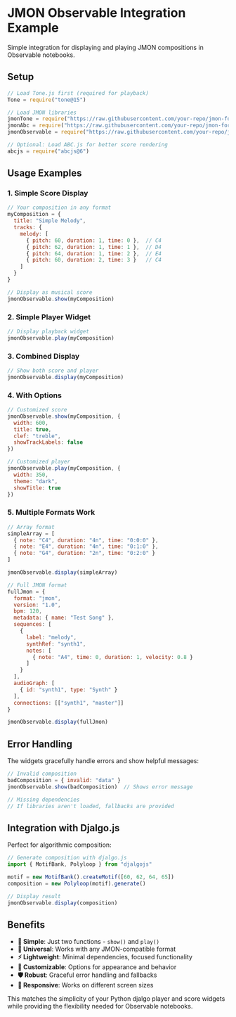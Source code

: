 # JMON Observable Integration Example

Simple integration for displaying and playing JMON compositions in Observable notebooks.

## Setup

```javascript
// Load Tone.js first (required for playback)
Tone = require("tone@15")

// Load JMON libraries
jmonTone = require("https://raw.githubusercontent.com/your-repo/jmon-format/main/jmon-tone.js")
jmonAbc = require("https://raw.githubusercontent.com/your-repo/jmon-format/main/jmon-abc.js") 
jmonObservable = require("https://raw.githubusercontent.com/your-repo/jmon-format/main/jmon-observable.js")

// Optional: Load ABC.js for better score rendering
abcjs = require("abcjs@6")
```

## Usage Examples

### 1. Simple Score Display

```javascript
// Your composition in any format
myComposition = {
  title: "Simple Melody",
  tracks: {
    melody: [
      { pitch: 60, duration: 1, time: 0 },  // C4
      { pitch: 62, duration: 1, time: 1 },  // D4
      { pitch: 64, duration: 1, time: 2 },  // E4
      { pitch: 60, duration: 2, time: 3 }   // C4
    ]
  }
}

// Display as musical score
jmonObservable.show(myComposition)
```

### 2. Simple Player Widget

```javascript
// Display playback widget
jmonObservable.play(myComposition)
```

### 3. Combined Display

```javascript
// Show both score and player
jmonObservable.display(myComposition)
```

### 4. With Options

```javascript
// Customized score
jmonObservable.show(myComposition, {
  width: 600,
  title: true,
  clef: "treble",
  showTrackLabels: false
})

// Customized player
jmonObservable.play(myComposition, {
  width: 350,
  theme: "dark",
  showTitle: true
})
```

### 5. Multiple Formats Work

```javascript
// Array format
simpleArray = [
  { note: "C4", duration: "4n", time: "0:0:0" },
  { note: "E4", duration: "4n", time: "0:1:0" },
  { note: "G4", duration: "2n", time: "0:2:0" }
]

jmonObservable.display(simpleArray)

// Full JMON format
fullJmon = {
  format: "jmon",
  version: "1.0",
  bpm: 120,
  metadata: { name: "Test Song" },
  sequences: [
    {
      label: "melody",
      synthRef: "synth1",
      notes: [
        { note: "A4", time: 0, duration: 1, velocity: 0.8 }
      ]
    }
  ],
  audioGraph: [
    { id: "synth1", type: "Synth" }
  ],
  connections: [["synth1", "master"]]
}

jmonObservable.display(fullJmon)
```

## Error Handling

The widgets gracefully handle errors and show helpful messages:

```javascript
// Invalid composition
badComposition = { invalid: "data" }
jmonObservable.show(badComposition)  // Shows error message

// Missing dependencies
// If libraries aren't loaded, fallbacks are provided
```

## Integration with Djalgo.js

Perfect for algorithmic composition:

```javascript
// Generate composition with djalgo.js
import { MotifBank, Polyloop } from "djalgojs"

motif = new MotifBank().createMotif([60, 62, 64, 65])
composition = new Polyloop(motif).generate()

// Display result
jmonObservable.display(composition)
```

## Benefits

- **🎯 Simple**: Just two functions - `show()` and `play()`
- **🔄 Universal**: Works with any JMON-compatible format
- **⚡ Lightweight**: Minimal dependencies, focused functionality  
- **🎨 Customizable**: Options for appearance and behavior
- **🛡️ Robust**: Graceful error handling and fallbacks
- **📱 Responsive**: Works on different screen sizes

This matches the simplicity of your Python djalgo player and score widgets while providing the flexibility needed for Observable notebooks.